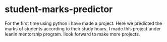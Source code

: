 # student-marks-predictor
For the first time using python i have made a project. Here we predicted the marks of students according to their study hours. I made this project under leanin mentorship program. Ilook forward to make more projects.
